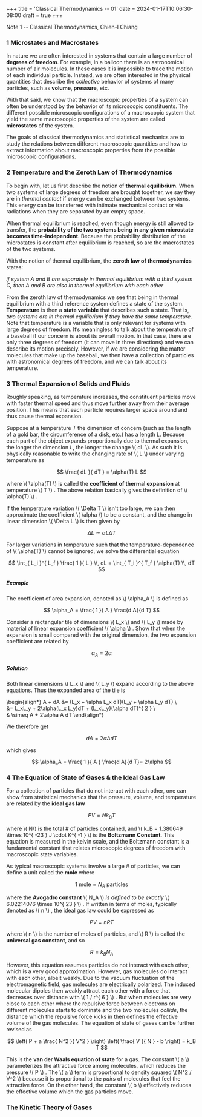 +++
title = 'Classical Thermodynamics -- 01'
date = 2024-01-17T10:06:30-08:00
draft = true
+++

Note 1 -- Classical Thermodynamics, Chien-I Chiang
<!--more-->

### 1 Microstates and Macrostates

In nature we are often interested in systems that contain a large number of
**degrees of freedom**. For example, in a balloon there is an astronomical
number of air molecules. In these cases it is impossible to trace the motion of
each individual particle. Instead, we are often interested in the physical
quantities that describe the *collective* behavior of systems of many
particles, such as **volume, pressure,** etc. 

With that said, we know that the macroscopic properties of a system can often
be understood by the behavior of its microscopic constituents. The different
possible microscopic configurations of a macroscopic system that yield the same
macroscopic properties of the system are called **microstates** of the system. 

The goals of classical thermodynamics and statistical mechanics are to study
the relations between different macroscopic quantities and how to extract
information about macroscopic properties from the possible microscopic
configurations. 

### 2 Temperature and the Zeroth Law of Thermodynamics

To begin with, let us first describe the notion of **thermal equilibrium**.
When two systems of large degrees of freedom are brought together, we say they
are in _thermal contact_ if energy can be exchanged between two systems. This
energy can be transferred with intimate mechanical contact or via radiations
when they are separated by an empty space. 

When thermal equilibrium is reached, even though energy is still allowed to
transfer, the __probability of the two systems being in any given microstate
becomes time-independent__. Because the probability distribution of the
microstates is constant after equilibrium is reached, so are the macrostates of
the two systems. 


With the notion of thermal equilibrium, the **zeroth law of thermodynamics**
states: 

_if system A and B are separately in thermal equilibrium with a third system C,
then A and B are also in thermal equilibrium with each other_

From the zeroth law of thermodynamics we see that being in thermal equilibrium
with a third reference system defines a state of the system. __Temperature__ is
then a __state variable__ that describes such a state. That is, _two systems
are in thermal equilibrium if they have the same temperature._ Note that temperature is a variable that is only relevant for systems with large degrees of freedom. It’s meaningless to talk about the temperature of a baseball if our concern is about its overall motion. In that case, there are only three degrees of freedom (it can move in three directions) and we can describe its motion precisely. However, if we are considering the matter molecules that make up the baseball, we then have a collection of particles with astronomical degrees of freedom, and we can talk about its temperature.

### 3 Thermal Expansion of Solids and Fluids

Roughly speaking, as temperature increases, the constituent particles move with
faster thermal speed and thus move further away from their average position.
This means that each particle requires larger space around and thus cause
thermal expansion. 

Suppose at a temperature _T_ the dimension of concern (such as the length of
a gold bar, the circumference of a disk, etc.) has a length _L_. Because each
part of the object expands proportionally due to thermal expansion, the longer
the dimension _L_, the longer the change \\( dL \\). As such it is physically
reasonable to write the changing rate of \\( L \\) under varying temperature as 

$$ \frac{ dL }{ dT } = \alpha(T) L $$ 

where \\( \alpha(T) \\) is called the __coefficient of thermal expansion__ at
temperature \\( T \\) . The above relation basically gives the definition of \\( \alpha(T) \\) . 


If the temperature variation \\( \Delta T \\) isn't too large, we can then
approximate the coefficient \\( \alpha \\) to be a constant, and the change in
linear dimension \\( \Delta L \\) is then given by 

$$ \Delta L \simeq \alpha L \Delta T $$ 

For larger variations in temperature such that the temperature-dependence of \\( \alpha(T) \\) cannot be ignored, we solve the differential equation 

$$ \int_{ L_i }^{ L_f } \frac{ 1 }{ L } \\,  dL = \int_{ T_i }^{ T_f
} \alpha(T) \\,  dT  $$ 

##### Example

The coefficient of area expansion, denoted as \\( \alpha_A \\) is defined as 

$$ \alpha_A = \frac{ 1 }{ A } \frac{d A}{d T} $$ 

Consider a rectangular tile of dimensions \\( L_x \\) and \\( L_y \\) made by
material of linear expansion coefficient \\( \alpha \\) . Show that when the
expansion is small compared with the original dimension, the two expansion
coefficient are related by 

$$ \alpha_A = 2\alpha $$ 

##### Solution 

Both linear dimensions \\( L_x \\) and \\( L_y \\) expand according to the
above equations. Thus the expanded area of the tile is 

\begin{align*}
    A + dA &= (L_x + \alpha L_x dT)(L_y + \alpha L_y dT) \\\
           &= L_xL_y + 2\alpha(L_x L_y)dT + (L_xL_y)(\alpha dT)^{ 2 }  \\\
           & \simeq A + 2\alpha A dT
\end{align*}

We therefore get 

$$ dA = 2\alpha A dT $$ 

which gives

$$ \alpha_A = \frac{ 1 }{ A } \frac{d A}{d T}= 2\alpha $$ 

### 4 The Equation of State of Gases & the Ideal Gas Law

For a collection of particles that do not interact with each other, one can
show from statistical mechanics that the pressure, volume, and temperature are
related by the __ideal gas law__

$$ PV = Nk_B T $$ 

where \\(  N\\) is the total # of particles contained, and \\( k_B = 1.380649
\times 10^{ -23 } J \cdot K^{ -1 }   \\) is the __Boltzmann Constant__. This
equation is measured in the kelvin scale, and the Boltzmann constant is
a fundamental constant that relates microscopic degrees of freedom with
macroscopic state variables. 

As typical macroscopic systems involve a large # of particles, we can define
a unit called the __mole__ where

$$ \text{1 mole} = N_A \text{ particles} $$ 

where the __Avogadro constant__ \\( N_A \\) _is defined to be exactly_ \\( 6.02214076 \times 10^{ 23 }   \\) . If written in terms of moles, typically denoted as \\( n \\) , the ideal gas law could be expressed as

$$ PV = nRT $$ 

where \\( n \\)  is the number of moles of particles, and \\( R \\)  is called the
__universal gas constant__, and so 

$$ R = k_B N_A $$ 

However, this equation assumes particles do not interact with each other, which
is a very good approximation. However, gas molecules do interact with each
other, albeit weakly. Due to the vacuum fluctuation of the electromagnetic
field, gas molecules are electrically polarized. The induced molecular dipoles
then weakly attract each other with a force that decreases over distance with \\( 1 / r^{ 6 }   \\) . 
But when molecules are very close to each other where the repulsive force
between electrons on different molecules starts to dominate and the two
molecules _collide_, the distance which the repulsive force kicks in then
defines the effective volume of the gas molecules. The equation of state of
gases can be further revised as 

$$ \left( P + a \frac{ N^2 }{ V^2 }  \right) \left( \frac{ V }{ N } - b \right) = k_B T $$ 

This is the __van der Waals equation of state__ for a gas. The constant \\( a \\) parameterizes the attractive force among molecules, which reduces the pressure \\( P \\) . The \\( a \\) term is proportional to density squared \\( N^2 / V^2 \\) because it is proportional to the _pairs_ of molecules that feel the attractive force. On the other hand, the constant \\( b \\) effectively reduces the effective volume which the gas particles move. 

### The Kinetic Theory of Gases



